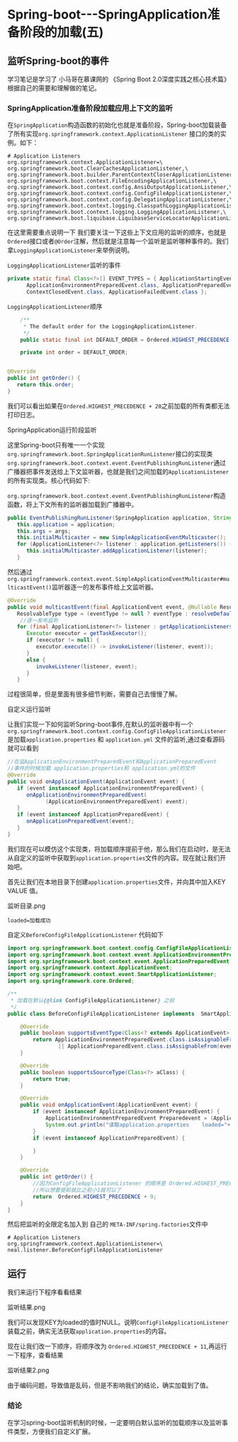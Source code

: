 # Spring-boot---SpringApplication准备阶段的加载(五)

## 监听Spring-boot的事件

学习笔记是学习了 小马哥在慕课网的 《Spring Boot 2.0深度实践之核心技术篇》根据自己的需要和理解做的笔记。

### SpringApplication准备阶段加载应用上下文的监听

在`SpringApplication`构造函数的初始化也就是准备阶段，Spring-boot加载装备了所有实现`org.springframework.context.ApplicationListener` 接口的类的实例。如下：

```properties
# Application Listeners
org.springframework.context.ApplicationListener=\
org.springframework.boot.ClearCachesApplicationListener,\
org.springframework.boot.builder.ParentContextCloserApplicationListener,\
org.springframework.boot.context.FileEncodingApplicationListener,\
org.springframework.boot.context.config.AnsiOutputApplicationListener,\
org.springframework.boot.context.config.ConfigFileApplicationListener,\
org.springframework.boot.context.config.DelegatingApplicationListener,\
org.springframework.boot.context.logging.ClasspathLoggingApplicationListener,\
org.springframework.boot.context.logging.LoggingApplicationListener,\
org.springframework.boot.liquibase.LiquibaseServiceLocatorApplicationListener
```

 在这里需要重点说明一下 我们要关注一下这些上下文应用的监听的顺序，也就是`Ordered`接口或者`@Order`注解，然后就是注意每一个监听是监听哪种事件的。我们拿`LoggingApplicationListener`来举例说明。

`LoggingApplicationListener`监听的事件

```java
private static final Class<?>[] EVENT_TYPES = { ApplicationStartingEvent.class,
      ApplicationEnvironmentPreparedEvent.class, ApplicationPreparedEvent.class,
      ContextClosedEvent.class, ApplicationFailedEvent.class };
```

`LoggingApplicationListener`顺序

```java
	/**
	 * The default order for the LoggingApplicationListener.
	 */
	public static final int DEFAULT_ORDER = Ordered.HIGHEST_PRECEDENCE + 20;

	private int order = DEFAULT_ORDER;


@Override
public int getOrder() {
   return this.order;
}
```

我们可以看出如果在`Ordered.HIGHEST_PRECEDENCE + 20`之前加载的所有类都无法打印日志。



SpringApplication运行阶段监听

这里Spring-boot只有唯一一个实现`org.springframework.boot.SpringApplicationRunListener`接口的实现类`org.springframework.boot.context.event.EventPublishingRunListener`通过广播器把事件发送给上下文监听器，也就是我们之间加载的`ApplicationListener`的所有实现类。核心代码如下:

`org.springframework.boot.context.event.EventPublishingRunListener`构造函数，将上下文所有的监听器加载到广播器中。

```java
public EventPublishingRunListener(SpringApplication application, String[] args) {
   this.application = application;
   this.args = args;
   this.initialMulticaster = new SimpleApplicationEventMulticaster();
   for (ApplicationListener<?> listener : application.getListeners()) {
      this.initialMulticaster.addApplicationListener(listener);
   }
```

然后通过`org.springframework.context.event.SimpleApplicationEventMulticaster#multicastEvent()`监听器逐一的发布事件给上文监听器。

```java
@Override
public void multicastEvent(final ApplicationEvent event, @Nullable ResolvableType eventType) {
   ResolvableType type = (eventType != null ? eventType : resolveDefaultEventType(event));
    //逐一发布监听
   for (final ApplicationListener<?> listener : getApplicationListeners(event, type)) {
      Executor executor = getTaskExecutor();
      if (executor != null) {
         executor.execute(() -> invokeListener(listener, event));
      }
      else {
         invokeListener(listener, event);
      }
   }
```

过程很简单，但是里面有很多细节判断，需要自己去慢慢了解。



自定义运行监听

让我们实现一下如何监听Spring-boot事件,在默认的监听器中有一个`org.springframework.boot.context.config.ConfigFileApplicationListener`是加载`application.properties` 和 `application.yml` 文件的监听,通过查看源码就可以看到

```java
//在监ApplicationEnvironmentPreparedEvent和ApplicationPreparedEvent
//事件的时候加载 application.properties和 application.yml的文件
@Override
public void onApplicationEvent(ApplicationEvent event) {
   if (event instanceof ApplicationEnvironmentPreparedEvent) {
      onApplicationEnvironmentPreparedEvent(
            (ApplicationEnvironmentPreparedEvent) event);
   }
   if (event instanceof ApplicationPreparedEvent) {
      onApplicationPreparedEvent(event);
   }
}
```



我们现在可以模仿这个实现类，将加载顺序提前于他，那么我们在启动时，是无法从自定义的监听中获取到`application.properties`文件的内容。现在就让我们开始吧。

首先让我们在本地目录下创建`application.properties`文件，并向其中加入KEY VALUE 值。

监听目录.png



```properties
loaded=加载成功
```





自定义`BeforeConfigFileApplicationListener` 代码如下

```java
import org.springframework.boot.context.config.ConfigFileApplicationListener;
import org.springframework.boot.context.event.ApplicationEnvironmentPreparedEvent;
import org.springframework.boot.context.event.ApplicationPreparedEvent;
import org.springframework.context.ApplicationEvent;
import org.springframework.context.event.SmartApplicationListener;
import org.springframework.core.Ordered;

/**
 * 加载在默认{@link ConfigFileApplicationListener} 之前
 */
public class BeforeConfigFileApplicationListener implements  SmartApplicationListener, Ordered {

    @Override
    public boolean supportsEventType(Class<? extends ApplicationEvent> eventType) {
        return ApplicationEnvironmentPreparedEvent.class.isAssignableFrom(eventType)
                || ApplicationPreparedEvent.class.isAssignableFrom(eventType);
    }

    @Override
    public boolean supportsSourceType(Class<?> aClass) {
        return true;
    }

    @Override
    public void onApplicationEvent(ApplicationEvent event) {
        if (event instanceof ApplicationEnvironmentPreparedEvent) {
            ApplicationEnvironmentPreparedEvent Preparedevent = (ApplicationEnvironmentPreparedEvent) event;
            System.out.println("读取application.properties    loaded="+Preparedevent.getEnvironment().getProperty("loaded"));
        }
        if (event instanceof ApplicationPreparedEvent) {

        }
    }

    @Override
    public int getOrder() {
        //因为ConfigFileApplicationListener 的顺序是 Ordered.HIGHEST_PRECEDENCE + 10 
        //所以想要提前就比之前小1就可以了
        return  Ordered.HIGHEST_PRECEDENCE + 9;
    }
}
```

然后把监听的全限定名加入到 自己的 `META-INF/spring.factories`文件中

```properties
# Application Listeners
org.springframework.context.ApplicationListener=\
neal.listener.BeforeConfigFileApplicationListener
```



## 运行

我们来运行下程序看看结果

监听结果.png



我们可以发现KEY为loaded的值时NULL。说明`ConfigFileApplicationListener`装载之前，确实无法获取`application.properties`的内容。

现在让我们改一下顺序，将顺序改为 `Ordered.HIGHEST_PRECEDENCE + 11`,再运行一下程序，查看结果

监听结果2.png



由于编码问题，导致值是乱码，但是不影响我们的结论，确实加载到了值。



### 结论

在学习spring-boot监听机制的时候，一定要明白默认监听的加载顺序以及监听事件类型，方便我们自定义扩展。

